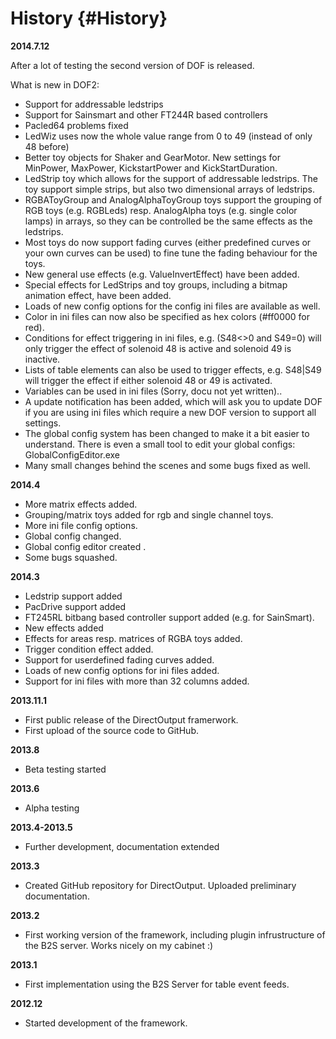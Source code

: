 ﻿History  {#History}
========

__2014.7.12__

After a lot of testing the second version of DOF is released.

What is new in DOF2:
- Support for addressable ledstrips 
- Support for Sainsmart and other FT244R based controllers 
- Pacled64 problems fixed 
- LedWiz uses now the whole value range from 0 to 49 (instead of only 48 before)
- Better toy objects for Shaker and GearMotor. New settings for MinPower, MaxPower, KickstartPower and KickStartDuration.
- LedStrip toy which allows for the support of addressable ledstrips. The toy support simple strips, but also two dimensional arrays of ledstrips. 
- RGBAToyGroup and AnalogAlphaToyGroup toys support the grouping of RGB toys (e.g. RGBLeds) resp. AnalogAlpha toys (e.g. single color lamps) in arrays, so they can be controlled be the same effects as the ledstrips.
- Most toys do now support fading curves (either predefined curves or your own curves can be used) to fine tune the fading behaviour for the toys.
- New general use effects (e.g. ValueInvertEffect) have been added.
- Special effects for LedStrips and toy groups, including a bitmap animation effect, have been added.
- Loads of new config options for the config ini files are available as well.
- Color in ini files can now also be specified as hex colors (#ff0000 for red).
- Conditions for effect triggering in ini files, e.g. (S48<>0 and S49=0) will only trigger the effect of solenoid 48 is active and solenoid 49 is inactive.
- Lists of table elements can also be used to trigger effects, e.g. S48|S49 will trigger the effect if either solenoid 48 or 49 is activated.
- Variables can be used in ini files (Sorry, docu not yet written)..
- A update notification has been added, which will ask you to update DOF if you are using ini files which require a new DOF version to support all settings.
- The global config system has been changed to make it a bit easier to understand. There is even a small tool to edit your global configs: GlobalConfigEditor.exe
- Many small changes behind the scenes and some bugs fixed as well.


__2014.4__

- More matrix effects added.
- Grouping/matrix toys added for rgb and single channel toys.
- More ini file config options.
- Global config changed.
- Global config editor created .
- Some bugs squashed.

__2014.3__

- Ledstrip support added
- PacDrive support added
- FT245RL bitbang based controller support added (e.g. for SainSmart).
- New effects added
- Effects for areas resp. matrices of RGBA toys added.
- Trigger condition effect added.
- Support for userdefined fading curves added. 
- Loads of new config options for ini files added.
- Support for ini files with more than 32 columns added.

__2013.11.1__

- First public release of the DirectOutput framerwork.
- First upload of the source code to GitHub.

__2013.8__

- Beta testing started

__2013.6__

- Alpha testing

__2013.4-2013.5__

- Further development, documentation extended

__2013.3__

- Created GitHub repository for DirectOutput. Uploaded preliminary documentation.

__2013.2__

- First working version of the framework, including plugin infrustructure of the B2S server. Works nicely on my cabinet :)

__2013.1__

- First implementation using the B2S Server for table event feeds.

__2012.12__

- Started development of the framework.


